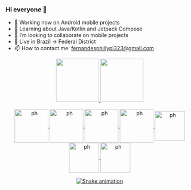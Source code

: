 ### Hi everyone 👋

- 🔭 Working now on Android mobile projects
- 🌱 Learning about Java/Kotlin and Jetpack Compose
- 👯 I’m looking to collaborate on mobile projects
- 🏡 Live in Brazil -> Federal District
- 📫 How to contact me: fernandesphillypi323@gmail.com

<div align="center">
  <a href="https://github.com/phillypi">
  <img height="115em" src="https://github-readme-stats.vercel.app/api?username=phillypi&show_icons=true&theme=tokyonight&include_all_commits=true&count_private=true"/>
  <img height="115em" src="https://github-readme-stats.vercel.app/api/top-langs/?username=phillypi&layout=tokyonight&langs_count=7&theme=tokyonight"/>
</div>
  
<div style="display: inline_block" align="center" ><br>
<img align="center" alt="ph" height="90" width="90" src="https://cdn.jsdelivr.net/gh/devicons/devicon/icons/android/android-plain-wordmark.svg">
  <img align="center" alt="ph" height="90" width="90" src="https://cdn.jsdelivr.net/gh/devicons/devicon/icons/java/java-original-wordmark.svg">
  <img align="center" alt="ph" height="90" width="90" src="https://cdn.jsdelivr.net/gh/devicons/devicon/icons/kotlin/kotlin-original-wordmark.svg">
  <img align="center" alt="ph" height="90" width="90" src="https://cdn.jsdelivr.net/gh/devicons/devicon/icons/firebase/firebase-plain-wordmark.svg">
  <img align="center" alt="ph" height="80" width="80" src="https://cdn.jsdelivr.net/gh/devicons/devicon/icons/c/c-plain.svg">
  <img align="center" alt="ph" height="80" width="80" src="https://cdn.jsdelivr.net/gh/devicons/devicon/icons/arduino/arduino-original-wordmark.svg" />
          
  <img align="center" alt="ph" height="80" width="80" src="https://cdn.jsdelivr.net/gh/devicons/devicon/icons/cplusplus/cplusplus-plain.svg">
<br>
  
 ![Snake animation](https://github.com/phillypi/phillypi/blob/output/github-contribution-grid-snake.svg)
